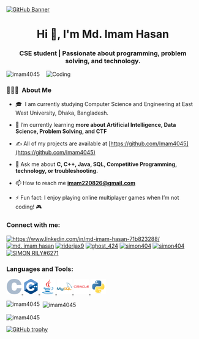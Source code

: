 [![GitHub Banner](https://images-wixmp-ed30a86b8c4ca887773594c2.wixmp.com/f/c83c004e-1370-4756-88e5-4071de797088/de0dib6-0d584820-45d9-49c8-a54d-a33b98ac8372.gif?token=eyJ0eXAiOiJKV1QiLCJhbGciOiJIUzI1NiJ9.eyJzdWIiOiJ1cm46YXBwOjdlMGQxODg5ODIyNjQzNzNhNWYwZDQxNWVhMGQyNmUwIiwiaXNzIjoidXJuOmFwcDo3ZTBkMTg4OTgyMjY0MzczYTVmMGQ0MTVlYTBkMjZlMCIsIm9iaiI6W1t7InBhdGgiOiJcL2ZcL2M4M2MwMDRlLTEzNzAtNDc1Ni04OGU1LTQwNzFkZTc5NzA4OFwvZGUwZGliNi0wZDU4NDgyMC00NWQ5LTQ5YzgtYTU0ZC1hMzNiOThhYzgzNzIuZ2lmIn1dXSwiYXVkIjpbInVybjpzZXJ2aWNlOmZpbGUuZG93bmxvYWQiXX0.oIKwFOK9Aqd8E2YOv8KDWQoSyNhyM_7E6T34Td20ZKE)](https://github.com/Imam4045)
<h1 align="center">Hi 👋, I'm Md. Imam Hasan</h1>
<h3 align="center">CSE student | Passionate about programming, problem solving, and technology.</h3>
<img align="right" alt="Coding" width="400" src="https://camo.githubusercontent.com/2366b34bb903c09617990fb5fff4622f3e941349e846ddb7e73df872a9d21233/68747470733a2f2f63646e2e6472696262626c652e636f6d2f75736572732f3733303730332f73637265656e73686f74732f363538313234332f6176656e746f2e676966">

<p align="left"> <img src="https://komarev.com/ghpvc/?username=imam4045&label=Profile%20views&color=0e75b6&style=flat" alt="imam4045" /> </p>

### 👨🏻‍💻 &nbsp;About Me

- 🎓 &nbsp;I am currently studying Computer Science and Engineering at East West University, Dhaka, Bangladesh.

- 🌱 I’m currently learning **more about Artificial Intelligence, Data Science, Problem Solving, and CTF**

- ✍️ All of my projects are available at [https://github.com/Imam4045](https://github.com/Imam4045)

- 💬 Ask me about **C, C++, Java, SQL, Competitive Programming, technology, or troubleshooting.**

- 📫 How to reach me **imam220826@gmail.com**

- ⚡ Fun fact: I enjoy playing online multiplayer games when I’m not coding! 🎮

<h3 align="left">Connect with me:</h3>
<p align="left">
<a href="https://www.linkedin.com/in/md-imam-hasan-71b823288/" target="blank"><img align="center" src="https://raw.githubusercontent.com/rahuldkjain/github-profile-readme-generator/master/src/images/icons/Social/linked-in-alt.svg" alt="https://www.linkedin.com/in/md-imam-hasan-71b823288/" height="30" width="40" /></a>
<a href="https://www.facebook.com/imam.hasan456" target="blank"><img align="center" src="https://raw.githubusercontent.com/rahuldkjain/github-profile-readme-generator/master/src/images/icons/Social/facebook.svg" alt="md. imam hasan" height="30" width="40" /></a>
<a href="https://www.instagram.com/riderjax9/" target="blank"><img align="center" src="https://raw.githubusercontent.com/rahuldkjain/github-profile-readme-generator/master/src/images/icons/Social/instagram.svg" alt="riderjax9" height="30" width="40" /></a>
<a href="https://www.codechef.com/users/ghost_424" target="blank"><img align="center" src="https://cdn.jsdelivr.net/npm/simple-icons@3.1.0/icons/codechef.svg" alt="ghost_424" height="30" width="40" /></a>
<a href="https://codeforces.com/profile/simon404" target="blank"><img align="center" src="https://raw.githubusercontent.com/rahuldkjain/github-profile-readme-generator/master/src/images/icons/Social/codeforces.svg" alt="simon404" height="30" width="40" /></a>
<a href="https://www.leetcode.com/simon404" target="blank"><img align="center" src="https://raw.githubusercontent.com/rahuldkjain/github-profile-readme-generator/master/src/images/icons/Social/leet-code.svg" alt="simon404" height="30" width="40" /></a>
<a href="https://discord.gg/ghost265" target="blank"><img align="center" src="https://raw.githubusercontent.com/rahuldkjain/github-profile-readme-generator/master/src/images/icons/Social/discord.svg" alt="SIMON RILY#6271" height="30" width="40" /></a>
</p>

<h3 align="left">Languages and Tools:</h3>
<p align="left"> <a href="https://www.cprogramming.com/" target="_blank" rel="noreferrer"> <img src="https://raw.githubusercontent.com/devicons/devicon/master/icons/c/c-original.svg" alt="c" width="40" height="40"/> </a> <a href="https://www.w3schools.com/cpp/" target="_blank" rel="noreferrer"> <img src="https://raw.githubusercontent.com/devicons/devicon/master/icons/cplusplus/cplusplus-original.svg" alt="cplusplus" width="40" height="40"/> </a> <a href="https://www.java.com" target="_blank" rel="noreferrer"> <img src="https://raw.githubusercontent.com/devicons/devicon/master/icons/java/java-original.svg" alt="java" width="40" height="40"/> </a> <a href="https://www.mysql.com/" target="_blank" rel="noreferrer"> <img src="https://raw.githubusercontent.com/devicons/devicon/master/icons/mysql/mysql-original-wordmark.svg" alt="mysql" width="40" height="40"/> </a> <a href="https://www.oracle.com/" target="_blank" rel="noreferrer"> <img src="https://raw.githubusercontent.com/devicons/devicon/master/icons/oracle/oracle-original.svg" alt="oracle" width="40" height="40"/> </a> <a href="https://www.python.org" target="_blank" rel="noreferrer"> <img src="https://raw.githubusercontent.com/devicons/devicon/master/icons/python/python-original.svg" alt="python" width="40" height="40"/> </a> </p>

<p>
  <img align="left" src="https://github-readme-stats-eight-theta.vercel.app/api/top-langs/?username=imam4045&layout=compact&langs_count=8&theme=tokyonight" alt="imam4045" />
</p>

<p>&nbsp;
  <img align="center" src="https://github-readme-stats-eight-theta.vercel.app/api?username=imam4045&show_icons=true&theme=tokyonight&include_all_commits=true&count_private=true" alt="imam4045" />
</p>

<p>
  <img align="center" src="https://github-readme-streak-stats.herokuapp.com/?user=imam4045&theme=TokyoNight" alt="imam4045" />
</p>

[![GitHub trophy](https://github-profile-trophy.vercel.app/?username=imam4045&theme=onedark)](https://github.com/ryo-ma/github-profile-trophy)
